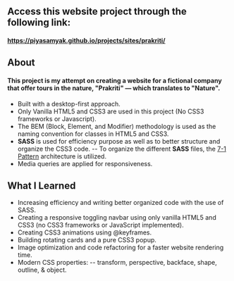 ## Access this website project through the following link: 
#### https://piyasamyak.github.io/projects/sites/prakriti/

## About
#### This project is my attempt on creating a website for a fictional company that offer tours in the nature, "Prakriti" — which translates to "Nature".
- Built with a desktop-first approach.
- Only Vanilla HTML5 and CSS3 are used in this project (No CSS3 frameworks or Javascript).
- The BEM (Block, Element, and Modifier) methodology is used as the naming convention for classes in HTML5 and CSS3.
- **SASS** is used for efficiency purpose as well as to better structure and organize the CSS3 code.
-- To organize the different **SASS** files, the [7-1 Pattern](https://sass-guidelin.es/#the-7-1-pattern) architecture is utilized.
- Media queries are applied for responsiveness.


## What I Learned
- Increasing efficiency and writing better organized code with the use of SASS.
- Creating a responsive toggling navbar using only vanilla HTML5 and CSS3 (no CSS3 frameworks or JavaScript implemented).
- Creating CSS3 animations using @keyframes.
- Building rotating cards and a pure CSS3 popup.
- Image optimization and code refactoring for a faster website rendering time.
- Modern CSS properties:
-- transform, perspective, backface, shape, outline, & object.
